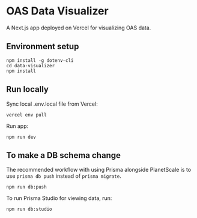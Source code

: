 # OAS Data Visualizer

A Next.js app deployed on Vercel for visualizing OAS data.

## Environment setup

```
npm install -g dotenv-cli
cd data-visualizer
npm install
```

## Run locally

Sync local .env.local file from Vercel:

```
vercel env pull
```

Run app:

```
npm run dev
```

## To make a DB schema change

The recommended workflow with using Prisma alongside PlanetScale is to use
`prisma db push` instead of `prisma migrate`.

```
npm run db:push
```

To run Prisma Studio for viewing data, run:

```
npm run db:studio
```
